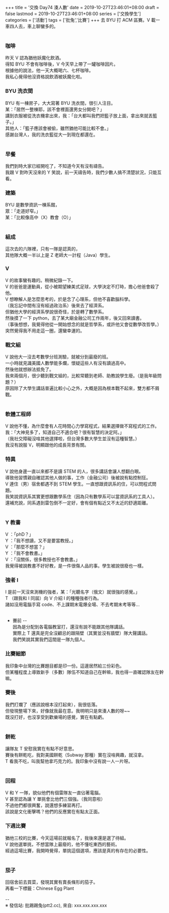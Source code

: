 +++
title = '交換 Day74 湊人數'
date = 2019-10-27T23:46:01+08:00
draft = false
lastmod = 2019-10-27T23:46:01+08:00
series = ['交換學生']
categories = ['活動']
tags = ['批兔','比賽']
+++
去 BYU 打 ACM 區賽。V 載一車四人去，車上聊蠻多的。<br>
<br>
### 咖啡 
昨天 V 認為猶他妖魔化飲酒。<br>
得知 BYU 不會有咖啡後，V 今天早上帶了一罐咖啡因片。<br>
根據他的說法，他一天大概喝六、七杯咖啡。<br>
我私心覺得他沒資格說飲酒被妖魔化啦。<br>

### BYU 洗衣間 
BYU 有一棟房子，大大寫著 BYU 洗衣間，很引人注目。<br>
某：「居然一整棟耶，該不會裡面還男女分開吧？」<br>
講到衣服被從洗衣機拿出來，我：「台大都叫我們把籃子放上面，拿出來就丟籃子。」<br>
其他人：「籃子應該會被偷，雖然猶他可能比較不會。」<br>
感謝台灣人，我的洗衣籃從大一到現在都還在。<br>
<br>
### 早餐 
我們到時大家已經開吃了，不知道今天有沒有禱告。<br>
我跟 V 對昨天沒來的 Y 笑說，前一天禱告時，我們少數人搞不清楚狀況，只能互看。<br>

### 建築 
BYU 是數學資訊一棟系館，<br>
眾：「走道好窄。」<br>
某：「比較像高中（X）教會（O）」<br>
<br>
### 組成 
這次去的六隊裡，只有一隊是認真的，<br>
其他隊大概一半以上是 Z 老師大一計程（Java）學生。<br>

### V 
V 的故事蠻有趣的。稍微紀錄一下。<br>
V 的爸爸是運動員，從小被期望練美式足球，大學決定不打時，擔心他爸會殺了他。<br>
V 想瞭解人是怎麼思考的，於是念了心理系，但他不喜歡腦科學。<br>
（我忘記中間有沒有經過政治系）後來去了經濟系。<br>
但猶他大學的經濟系學說很奇怪，於是轉了數學系。<br>
然後摸了一下 python，去了某大廟金融公司工作兩年，後又回來讀書。<br>
（事後想想，我覺得他從一開始想念的就是哲學系，或許他又會從數學改哲學。）<br>
突然覺得我不用走這一圈，還蠻幸運的。<br>

### 戰文組 
V 說他大一沒去考數學分班測驗，就被分到最廢的班。<br>
一小時就見識美國人數學能多爛，懷疑這些人有沒有讀過高中。<br>
然後他就想辦法抵免了。<br>
我來兩個月，很少聽到戰文組的，比較常聽到老師、助教說學生廢。（是我年級問題？）<br>
原因除了大學生講話普遍比較小心之外，大概是因為根本戰不起來，雙方都不屑戰。<br>
<br>
### 軟體工程師 
V 說他不懂，為什麼會有人花時間心力學寫程式，結果選擇做不寫程式的工作。<br>
我：「大神見多了，知道自己不適合吧？很有智慧的決定阿。」<br>
（我社交障礙沒啥其他選擇啦，但台灣多數大學生並沒有這種智慧。）<br>
我沒有說服 V，明顯跟他的成長背景有關。<br>

### 特異 
V 說他身邊一直以來都不是讀 STEM 的人，很多講話會讓人想翻白眼。<br>
導致他習慣親自確認其他人做的事，工作（金融公司）後被說有點控制狂。<br>
V 連住（男）宿舍都遇不到 STEM 學生。一直想跟資訊系的住，可以問程式問題。<br>
我笑說資訊系其實更想跟數學系住（因為只有數學系可以當資訊系的工具人）。<br>
還補充說，同系遇到雷包倒不一定好，會有個有點近又不太近的舒適距離。<br>
<br>
### Y 教書 
V ：「phD？」<br>
Y ：「我不想讀，又不是要當教授。」<br>
V ：「那麼不想當？」<br>
Y ：「我不會教書。」<br>
V ：「沒關係，很多教授也不會教書。」<br>
我覺得被說教書不好好教，是一件很傷人品的事。學生被說很廢也一樣。<br>

### 強者 I 
I 是前一天沒來測機的強者，某：「光聽名字（俄文）就很強的感覺。」<br>
T （跟我和 I 同屆）向 V 介紹 I 的種種強者行為。<br>
諸如沒用電腦手寫 code、不上課期末電爆全場、不去考期末考等等...<br>
<br>
- 賽前 --<br>
因為是分配到各電腦教室打，還沒有說不能跟其他隊講話。<br>
實際上 T 還真是完全沒顧忌的跟隔壁（其實並沒有牆壁）隊大聲講話。<br>
我們笑說其實我們這間是一隊九個人。<br>

### 比賽細節 
我印象中台灣的比賽題目都是印一份。這邊居然給三份彩色。<br>
但某種程度上導致新手（多數）隊伍不知道自己在幹嘛，我也得一直確認隊友在幹嘛。<br>

### 賽後 
我們打爛了（應該說根本沒打起來），我很低落。<br>
但發現整場下來，好像就我最在意。我明明只是來湊人數的呀~~<br>
既沒打好，也沒享受到歡樂場的感覺，實在有點虧。<br>
<br>
### 餅乾 
讓隊友 T 安慰我實在有點不好意思。<br>
賽後有餅乾吃，我對美國餅乾（Subway 那種）實在沒啥興趣，就沒拿。<br>
T 看我不吃，叫我幫他拿巧克力的。我印象中沒有說一人一片呀。<br>
<br>
### 回程 
V 和 Y 一隊，貌似他們有個雷隊友一直佔著電腦。<br>
V 甚至認為讓 Y 單挑會比他們三個強。（我同意啦）<br>
不過他們都很興奮，說還想多練習再打。<br>
該說是文化衝擊嗎？他們的反應實在有點太正面。<br>

### 下週比賽 
猶他三校的比賽，今天這場前就報名了，我後來還是選了待組。<br>
V 說他選單挑，不想當隊上最廢的，他不懂吃東西的藝術。<br>
經過這場比賽，我開時覺得，單挑這個選項，應該是真的有存在的必要性。<br>
<br>
### 茄子 
回宿舍前去買菜，發現其實有賣長條形的茄子。<br>
再看一下標籤：Chinese Egg Plant<br>
<br>
--<br>
※ 發信站: 批踢踢兔(ptt2.cc), 來自: xxx.xxx.xxx.xxx<br>
